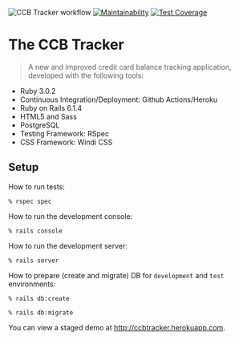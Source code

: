 ![CCB Tracker workflow](https://github.com/tflem/ccb_tracker/actions/workflows/ccbtracker.yml/badge.svg)
[![Maintainability](https://api.codeclimate.com/v1/badges/e4c19498a08452767121/maintainability)](https://codeclimate.com/github/tflem/ccb_tracker/maintainability)
[![Test Coverage](https://api.codeclimate.com/v1/badges/e4c19498a08452767121/test_coverage)](https://codeclimate.com/github/tflem/ccb_tracker/test_coverage)

# The CCB Tracker

> A new and improved credit card balance tracking application, developed with the following tools:

* Ruby 3.0.2
* Continuous Integration/Deployment: Github Actions/Heroku
* Ruby on Rails 6.1.4
* HTML5 and Sass
* PostgreSQL
* Testing Framework: RSpec
* CSS Framework: Windi CSS

## Setup

How to run tests:

```
% rspec spec
```

How to run the development console:

```
% rails console
```

How to run the development server:

```
% rails server
```

How to prepare (create and migrate) DB for `development` and `test` environments:

```
% rails db:create

% rails db:migrate
```

You can view a staged demo at http://ccbtracker.herokuapp.com.